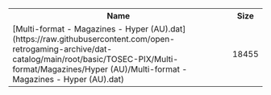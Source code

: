 <table>
<tr><th>Name</th><th>Size</th></tr>
<tr><td>[Multi-format - Magazines - Hyper (AU).dat](https://raw.githubusercontent.com/open-retrogaming-archive/dat-catalog/main/root/basic/TOSEC-PIX/Multi-format/Magazines/Hyper (AU)/Multi-format - Magazines - Hyper (AU).dat)</td><td>18455</td></tr>
</table>
